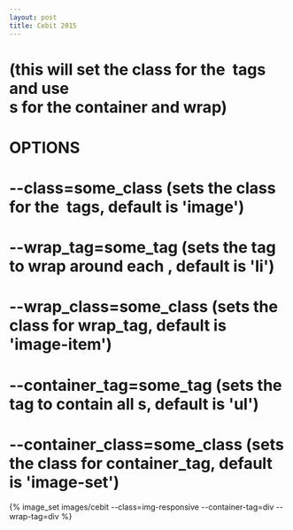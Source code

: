 ```yaml
---
layout: post
title: Cebit 2015
---
```


# (this will set the class for the <img> tags and use <div>s for the container and wrap)
# 
# OPTIONS
# --class=some_class (sets the class for the <img> tags, default is 'image')
# --wrap_tag=some_tag (sets the tag to wrap around each <img>, default is 'li')
# --wrap_class=some_class (sets the class for wrap_tag, default is 'image-item')
# --container_tag=some_tag (sets the tag to contain all <img>s, default is 'ul')
# --container_class=some_class (sets the class for container_tag, default is 'image-set')

{% image_set images/cebit --class=img-responsive --container-tag=div --wrap-tag=div %}

